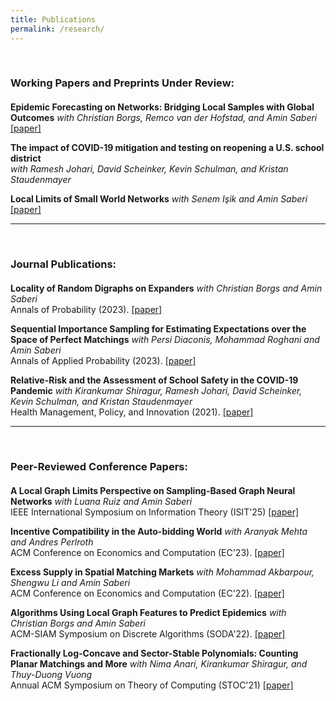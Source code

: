 ```yaml
---
title: Publications
permalink: /research/
---
```





<br>

### Working Papers and Preprints Under Review:
<div style="margin-bottom: 20px;"></div>

**Epidemic Forecasting on Networks: Bridging Local Samples with Global Outcomes**
*with Christian Borgs, Remco van der Hofstad, and Amin Saberi* [\[paper\]](https://yalimohammadi.github.io/files/epidemic%20is%20local.pdf)

**The impact of COVID-19 mitigation and testing on reopening a U.S. school district**  
*with Ramesh Johari, David Scheinker, Kevin Schulman, and Kristan Staudenmayer* 

**Local Limits of Small World Networks**
*with Senem Işik and Amin Saberi* [\[paper\]](https://arxiv.org/abs/2501.11226)


---
<br>

### Journal Publications:
<div style="margin-bottom: 20px;"></div>

**Locality of Random Digraphs on Expanders**
*with Christian Borgs and Amin Saberi*\
Annals of Probability (2023). [\[paper\]](https://projecteuclid.org/journals/annals-of-probability/volume-51/issue-4/Locality-of-random-digraphs-on-expanders/10.1214/22-AOP1618.short)

**Sequential Importance Sampling for Estimating Expectations over the Space of Perfect Matchings**
*with Persi Diaconis, Mohammad Roghani and Amin Saberi*\
Annals of Applied Probability (2023). [\[paper\]](https://projecteuclid.org/journals/annals-of-applied-probability/volume-33/issue-2/Sequential-importance-sampling-for-estimating-expectations-over-the-space-of/10.1214/22-AAP1834.short)

**Relative-Risk and the Assessment of School Safety in the COVID-19 Pandemic**
*with Kirankumar Shiragur, Ramesh Johari, David Scheinker, Kevin Schulman, and Kristan Staudenmayer*\
Health Management, Policy, and Innovation (2021). [\[paper\]](https://hmpi.org/2021/02/25/relative-risk-and-the-assessment-of-school-safety-in-the-covid-19-pandemic-schools-may-offer-students-shelter-from-the-storm-2-25/)

---

<br>

### Peer-Reviewed Conference Papers:
<div style="margin-bottom: 20px;"></div>

**A Local Graph Limits Perspective on Sampling-Based Graph Neural Networks** 
*with Luana Ruiz and Amin Saberi*\
IEEE International Symposium on Information Theory (ISIT'25) [\[paper\]](https://arxiv.org/pdf/2310.10953.pdf)


**Incentive Compatibility in the Auto-bidding World**
*with Aranyak Mehta and Andres Perlroth*\
ACM Conference on Economics and Computation (EC'23). [\[paper\]](https://yalimohammadi.github.io/files/Auto_bidding_is_not_IC_jul7.pdf)



**Excess Supply in Spatial Matching Markets**
*with Mohammad Akbarpour, Shengwu Li and Amin Saberi*\
ACM Conference on Economics and Computation (EC'22). [\[paper\]](https://arxiv.org/abs/2104.03219)


**Algorithms Using Local Graph Features to Predict Epidemics**
*with Christian Borgs and Amin Saberi*\
ACM-SIAM Symposium on Discrete Algorithms (SODA'22). [\[paper\]](https://arxiv.org/pdf/2110.08961.pdf)

**Fractionally Log-Concave and Sector-Stable Polynomials: Counting Planar Matchings and More**
*with Nima Anari, Kirankumar Shiragur, and Thuy-Duong Vuong*\
Annual ACM Symposium on Theory of Computing (STOC'21) [\[paper\]](https://arxiv.org/pdf/2102.02708.pdf)









